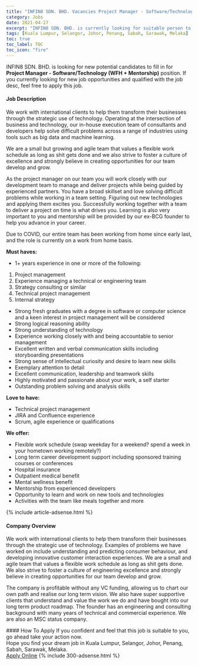 ```yaml
---
title: "INFIN8 SDN. BHD. Vacancies Project Manager - Software/Technology (WFH + Mentorship)" 
category: Jobs 
date: 2021-04-27 
excerpt: "INFIN8 SDN. BHD. is currently looking for suitable person to fill in the Project Manager - Software/Technology (WFH + Mentorship) which based in Kuala Lumpur, Selangor, Johor, Penang, Sabah, Sarawak, Melaka" 
tags: [Kuala Lumpur, Selangor, Johor, Penang, Sabah, Sarawak, Melaka] 
toc: true 
toc_label: TOC 
toc_icon: "fire" 
--- 
```


<p>INFIN8 SDN. BHD. is looking for new potential candidates to fill in for <b>Project Manager - Software/Technology (WFH + Mentorship)</b> position. If you currently looking for new job opportunities and qualified with the job desc, feel free to apply this job.
</p><div><div><h4>Job Description</h4></div><div><div><span><div><p>We work with international clients to help them transform their businesses through the strategic use of technology. Operating at the intersection of business and technology, our in-house execution team of consultants and developers help solve difficult problems across a range of industries using tools such as big data and machine learning.</p><p>We are a small but growing and agile team that values a flexible work schedule as long as shit gets done and we also strive to foster a culture of excellence and strongly believe in creating opportunities for our team develop and grow.</p><p>As the project manager on our team you will work closely with our development team to manage and deliver projects while being guided by experienced partners. You have a broad skillset and love solving difficult problems while working in a team setting. Figuring out new technologies and applying them excites you. Successfully working together with a team to deliver a project on time is what drives you. Learning is also very important to you and mentorship will be provided by our ex-BCG founder to help you advance in your career.</p><p>Due to COVID, our entire team has been working from home since early last, and the role is currently on a work from home basis.</p><p><strong>Must haves:</strong></p><ul><li>1+ years experience in one or more of the following:</li></ul><ol><li>Project management</li><li>Experience managing a technical or engineering team</li><li>Strategy consulting or similar</li><li>Technical project management</li><li>Internal strategy</li></ol><ul><li>Strong fresh graduates with a degree in software or computer science and a keen interest in project management will be considered</li><li>Strong logical reasoning ability</li><li>Strong understanding of technology</li><li>Experience working closely with and being accountable to senior management</li><li>Excellent written and verbal communication skills including storyboarding presentations</li><li>Strong sense of intellectual curiosity and desire to learn new skills</li><li>Exemplary attention to detail</li><li>Excellent communication, leadership and teamwork skills</li><li>Highly motivated and passionate about your work, a self starter</li><li>Outstanding problem solving and analysis skills</li></ul><p><strong>Love to have:</strong></p><ul><li>Technical project management</li><li>JIRA and Confluence experience</li><li>Scrum, agile experience or qualifications</li></ul><p><strong>We offer:</strong></p><ul><li>Flexible work schedule (swap weekday for a weekend? spend a week in your hometown working remotely?)</li><li>Long term career development support including sponsored training courses or conferences</li><li>Hospital insurance</li><li>Outpatient medical benefit</li><li>Mental wellness benefit</li><li>Mentorship from experienced developers</li><li>Opportunity to learn and work on new tools and technologies</li><li>Activities with the team like meals together and more</li></ul></div></span></div></div></div> 
{% include article-adsense.html %} 
<div><div><h4>Company Overview</h4></div><div><div><span><div><p>We work with international clients to help them transform their businesses through the strategic use of technology. Examples of problems we have worked on include understanding and predicting consumer behaviour, and developing innovative customer interaction experiences. We are a small and agile team that values a flexible work schedule as long as shit gets done. We also strive to foster a culture of engineering excellence and strongly believe in creating opportunities for our team develop and grow.</p><p>The company is profitable without any VC funding, allowing us to chart our own path and realise our long term vision. We also have super supportive clients that understand and value the work we do and have bought into our long term product roadmap. The founder has an engineering and consulting background with many years of technical and commercial experience. We are also an MSC status company.</p></div></span></div></div></div> 
#### How To Apply 
If you confident and feel that this job is suitable to you, go ahead take your action now. <br/> 
Hope you find your dream job in Kuala Lumpur, Selangor, Johor, Penang, Sabah, Sarawak, Melaka. <br/> 
<a href="https://www.jobstreet.com.my/en/job/project-manager-software-technology-wfh-mentorship-4547451?jobId=jobstreet-my-job-4547451&" class="btn btn--info" target="_blank" rel="nofollow noopenner">Apply Online</a> 
{% include 300-adsense.html %} 